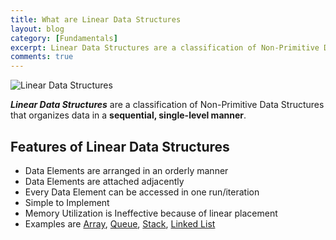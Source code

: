 ```yaml
---
title: What are Linear Data Structures
layout: blog
category: [Fundamentals]
excerpt: Linear Data Structures are a classification of Non-Primitive Data Structures that organizes data in a sequential, single-level manner. Features of Linear Data Structures Data Elements are arranged in an orderly manner Data Elements are attached adjacently Every Data Element can be accessed in one run/iteration Simple to Implement Memory Utilization is Ineffective because of linear...
comments: true
---
```


![Linear Data Structures](https://abhisheksubbusite.s3-ap-southeast-1.amazonaws.com/images/linear-data-structures.png)

**_Linear Data Structures_** are a classification of Non-Primitive Data Structures that organizes data in a **sequential, single-level manner**.

## Features of Linear Data Structures

- Data Elements are arranged in an orderly manner
- Data Elements are attached adjacently
- Every Data Element can be accessed in one run/iteration
- Simple to Implement
- Memory Utilization is Ineffective because of linear placement
- Examples are [Array]({{site.baseurl}}/Array/), [Queue]({{site.baseurl}}/Queue/), [Stack]({{site.baseurl}}/Stack/), [Linked List]({{site.baseurl}}/linked-list/)

